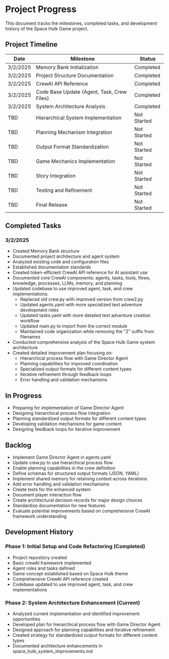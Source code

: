 # Project Progress

This document tracks the milestones, completed tasks, and development history of the Space Hulk Game project.

## Project Timeline

| Date | Milestone | Status |
|------|-----------|--------|
| 3/2/2025 | Memory Bank Initialization | Completed |
| 3/2/2025 | Project Structure Documentation | Completed |
| 3/2/2025 | CrewAI API Reference | Completed |
| 3/2/2025 | Code Base Update (Agent, Task, Crew Files) | Completed |
| 3/2/2025 | System Architecture Analysis | Completed |
| TBD | Hierarchical System Implementation | Not Started |
| TBD | Planning Mechanism Integration | Not Started |
| TBD | Output Format Standardization | Not Started |
| TBD | Game Mechanics Implementation | Not Started |
| TBD | Story Integration | Not Started |
| TBD | Testing and Refinement | Not Started |
| TBD | Final Release | Not Started |

## Completed Tasks

### 3/2/2025
- Created Memory Bank structure
- Documented project architecture and agent system
- Analyzed existing code and configuration files
- Established documentation standards
- Created token-efficient CrewAI API reference for AI assistant use
- Documented core CrewAI components: agents, tasks, tools, flows, knowledge, processes, LLMs, memory, and planning
- Updated codebase to use improved agent, task, and crew implementations:
  - Replaced old crew.py with improved version from crew2.py
  - Updated agents.yaml with more specialized text adventure development roles
  - Updated tasks.yaml with more detailed text adventure creation workflow
  - Updated main.py to import from the correct module
  - Maintained code organization while removing the "2" suffix from filenames
- Conducted comprehensive analysis of the Space Hulk Game system architecture
- Created detailed improvement plan focusing on:
  - Hierarchical process flow with Game Director Agent
  - Planning capabilities for improved coordination
  - Specialized output formats for different content types
  - Iterative refinement through feedback loops
  - Error handling and validation mechanisms

## In Progress

- Preparing for implementation of Game Director Agent
- Designing hierarchical process flow integration
- Planning standardized output formats for different content types
- Developing validation mechanisms for game content
- Designing feedback loops for iterative improvement

## Backlog

- Implement Game Director Agent in agents.yaml
- Update crew.py to use hierarchical process flow
- Enable planning capabilities in the crew definition
- Define schemas for structured output formats (JSON, YAML)
- Implement shared memory for retaining context across iterations
- Add error handling and validation mechanisms
- Create tests for the enhanced system
- Document player interaction flow
- Create architectural decision records for major design choices
- Standardize documentation for new features
- Evaluate potential improvements based on comprehensive CrewAI framework understanding

## Development History

### Phase 1: Initial Setup and Code Refactoring (Completed)
- Project repository created
- Basic crewAI framework implemented
- Agent roles and tasks defined
- Game concept established based on Space Hulk theme
- Comprehensive CrewAI API reference created
- Codebase updated to use improved agent, task, and crew implementations

### Phase 2: System Architecture Enhancement (Current)
- Analyzed current implementation and identified improvement opportunities
- Developed plan for hierarchical process flow with Game Director Agent
- Designed approach for planning capabilities and iterative refinement
- Created strategy for standardized output formats for different content types
- Documented architecture enhancements in space_hulk_system_improvements.md